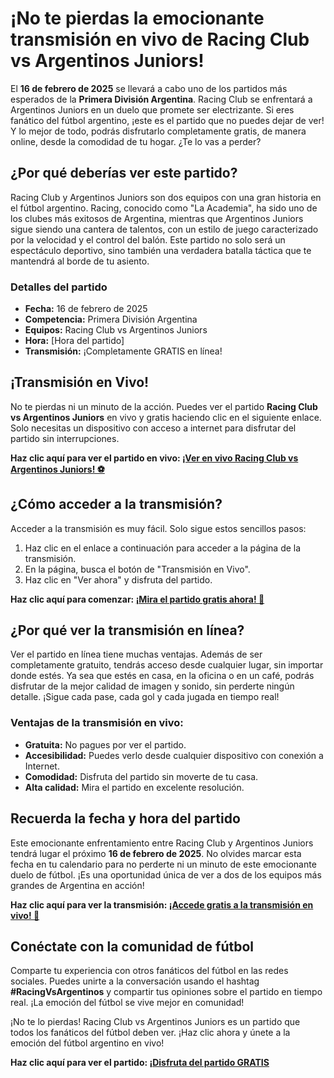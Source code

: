 # ¡No te pierdas la emocionante transmisión en vivo de Racing Club vs Argentinos Juniors!

El **16 de febrero de 2025** se llevará a cabo uno de los partidos más esperados de la **Primera División Argentina**. Racing Club se enfrentará a Argentinos Juniors en un duelo que promete ser electrizante. Si eres fanático del fútbol argentino, ¡este es el partido que no puedes dejar de ver! Y lo mejor de todo, podrás disfrutarlo completamente gratis, de manera online, desde la comodidad de tu hogar. ¿Te lo vas a perder?

## ¿Por qué deberías ver este partido?

Racing Club y Argentinos Juniors son dos equipos con una gran historia en el fútbol argentino. Racing, conocido como "La Academia", ha sido uno de los clubes más exitosos de Argentina, mientras que Argentinos Juniors sigue siendo una cantera de talentos, con un estilo de juego caracterizado por la velocidad y el control del balón. Este partido no solo será un espectáculo deportivo, sino también una verdadera batalla táctica que te mantendrá al borde de tu asiento.

### Detalles del partido

- **Fecha:** 16 de febrero de 2025
- **Competencia:** Primera División Argentina
- **Equipos:** Racing Club vs Argentinos Juniors
- **Hora:** [Hora del partido]
- **Transmisión:** ¡Completamente GRATIS en línea!

## ¡Transmisión en Vivo!

No te pierdas ni un minuto de la acción. Puedes ver el partido **Racing Club vs Argentinos Juniors** en vivo y gratis haciendo clic en el siguiente enlace. Solo necesitas un dispositivo con acceso a internet para disfrutar del partido sin interrupciones.

**Haz clic aquí para ver el partido en vivo: [¡Ver en vivo Racing Club vs Argentinos Juniors! ⚽](https://tinyurl.com/livestreamfreeo?st=Racing+Club+vs+Argentinos+Juniors&si=gh)**

## ¿Cómo acceder a la transmisión?

Acceder a la transmisión es muy fácil. Solo sigue estos sencillos pasos:

1. Haz clic en el enlace a continuación para acceder a la página de la transmisión.
2. En la página, busca el botón de "Transmisión en Vivo".
3. Haz clic en "Ver ahora" y disfruta del partido.

**Haz clic aquí para comenzar: [¡Mira el partido gratis ahora! 🎥](https://tinyurl.com/livestreamfreeo?st=Racing+Club+vs+Argentinos+Juniors&si=gh)**

## ¿Por qué ver la transmisión en línea?

Ver el partido en línea tiene muchas ventajas. Además de ser completamente gratuito, tendrás acceso desde cualquier lugar, sin importar donde estés. Ya sea que estés en casa, en la oficina o en un café, podrás disfrutar de la mejor calidad de imagen y sonido, sin perderte ningún detalle. ¡Sigue cada pase, cada gol y cada jugada en tiempo real!

### Ventajas de la transmisión en vivo:

- **Gratuita:** No pagues por ver el partido.
- **Accesibilidad:** Puedes verlo desde cualquier dispositivo con conexión a Internet.
- **Comodidad:** Disfruta del partido sin moverte de tu casa.
- **Alta calidad:** Mira el partido en excelente resolución.

## Recuerda la fecha y hora del partido

Este emocionante enfrentamiento entre Racing Club y Argentinos Juniors tendrá lugar el próximo **16 de febrero de 2025**. No olvides marcar esta fecha en tu calendario para no perderte ni un minuto de este emocionante duelo de fútbol. ¡Es una oportunidad única de ver a dos de los equipos más grandes de Argentina en acción!

**Haz clic aquí para ver la transmisión: [¡Accede gratis a la transmisión en vivo! 🎉](https://tinyurl.com/livestreamfreeo?st=Racing+Club+vs+Argentinos+Juniors&si=gh)**

## Conéctate con la comunidad de fútbol

Comparte tu experiencia con otros fanáticos del fútbol en las redes sociales. Puedes unirte a la conversación usando el hashtag **#RacingVsArgentinos** y compartir tus opiniones sobre el partido en tiempo real. ¡La emoción del fútbol se vive mejor en comunidad!

¡No te lo pierdas! Racing Club vs Argentinos Juniors es un partido que todos los fanáticos del fútbol deben ver. ¡Haz clic ahora y únete a la emoción del fútbol argentino en vivo!

**Haz clic aquí para ver el partido: [¡Disfruta del partido GRATIS](https://tinyurl.com/livestreamfreeo?st=Racing+Club+vs+Argentinos+Juniors&si=gh)**
